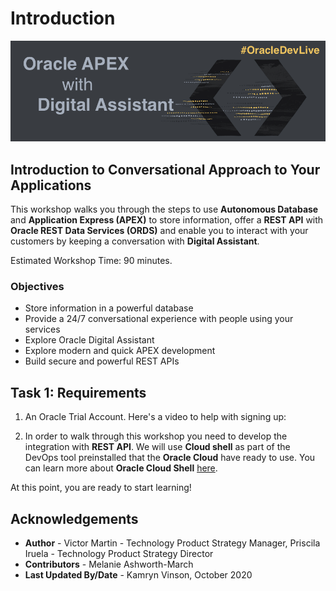 # Introduction

![Oracle](images/banner.png)

## Introduction to Conversational Approach to Your Applications

This workshop walks you through the steps to use **Autonomous Database** and **Application Express (APEX)** to store information, offer a **REST API** with **Oracle REST Data Services (ORDS)** and enable you to interact with your customers by keeping a conversation with **Digital Assistant**.

Estimated Workshop Time: 90 minutes.

### Objectives

- Store information in a powerful database 
- Provide a 24/7 conversational experience with people using your services
- Explore Oracle Digital Assistant
- Explore modern and quick APEX development 
- Build secure and powerful REST APIs

## Task 1: Requirements

1. An Oracle Trial Account. 
Here's a video to help with signing up:[](youtube:4U-0SumNz6w)

2. In order to walk through this workshop you need to develop the integration with **REST API**. We will use **Cloud shell** as part of the DevOps tool preinstalled that the **Oracle Cloud** have ready to use. You can learn more about **Oracle Cloud Shell** [here](https://docs.oracle.com/en-us/iaas/Content/API/Concepts/cloudshellintro.htm).

At this point, you are ready to start learning!

## **Acknowledgements**

- **Author** - Victor Martin - Technology Product Strategy Manager, Priscila Iruela - Technology Product Strategy Director
- **Contributors** - Melanie Ashworth-March
- **Last Updated By/Date** - Kamryn Vinson, October 2020